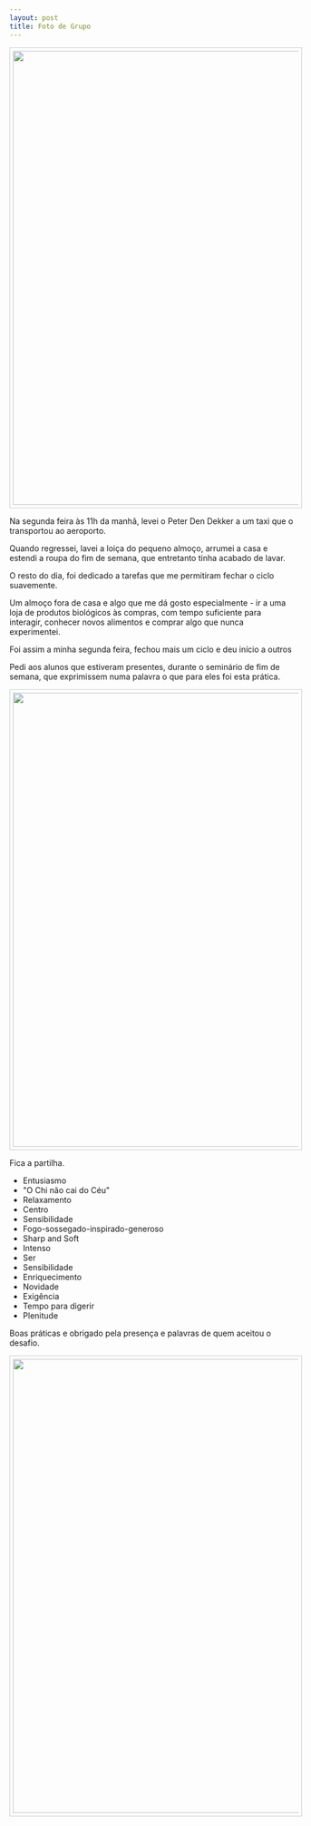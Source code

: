 ```yaml
---
layout: post
title: Foto de Grupo 
---
```


<p align="center"><img src="http://lourencoazevedo.com/pimagens/2015-04-30-1.jpg" style="border: 1px solid #ccc; padding: 5px; width: 800px"></p>

Na segunda feira às 11h da manhã, levei o Peter Den Dekker a um taxi que o transportou ao aeroporto. 

Quando regressei, lavei a loiça do pequeno almoço, arrumei a casa e estendi a roupa do fim de semana, que entretanto tinha acabado de lavar. 

O resto do dia, foi dedicado a tarefas que me permitiram fechar o ciclo suavemente.  

Um almoço fora de casa e algo que me dá gosto especialmente - ir a uma loja de produtos biológicos às compras, com tempo suficiente para interagir, conhecer novos alimentos e comprar algo que nunca experimentei. 

Foi assim a minha segunda feira, fechou mais um ciclo e deu início a outros

Pedi aos alunos que estiveram presentes, durante o seminário de fim de semana, que exprimissem numa palavra o que para eles foi esta prática. 

<p align="center"><img src="http://lourencoazevedo.com/pimagens/2015-04-30-2.jpg" style="border: 1px solid #ccc; padding: 5px; width: 800px"></p>

Fica a partilha. 

+ Entusiasmo
+ "O Chi não cai do Céu"
+ Relaxamento
+ Centro
+ Sensibilidade
+ Fogo-sossegado-inspirado-generoso
+ Sharp and Soft 
+ Intenso
+ Ser
+ Sensibilidade
+ Enriquecimento
+ Novidade
+ Exigência
+ Tempo para digerir
+ Plenitude

Boas práticas e obrigado pela presença e palavras de quem aceitou o desafio. 

<p align="center"><img src="http://lourencoazevedo.com/pimagens/2015-04-30-3.jpg" style="border: 1px solid #ccc; padding: 5px; width: 800px"></p>